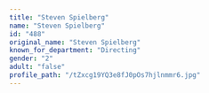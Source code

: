 ```yaml
---
title: "Steven Spielberg"
name: "Steven Spielberg"
id: "488"
original_name: "Steven Spielberg"
known_for_department: "Directing"
gender: "2"
adult: "false"
profile_path: "/tZxcg19YQ3e8fJ0pOs7hjlnmmr6.jpg"
---
```

